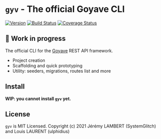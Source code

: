 # `gyv` - The official Goyave CLI

[![Version](https://img.shields.io/github/v/release/go-goyave/gyv?include_prereleases)](https://github.com/go-goyave/gyv/releases)
[![Build Status](https://github.com/go-goyave/gyv/workflows/Test/badge.svg)](https://github.com/go-goyave/gyv/actions)
[![Coverage Status](https://coveralls.io/repos/github/go-goyave/gyv/badge.svg)](https://coveralls.io/github/go-goyave/gyv)

## 🚧 Work in progress

The official CLI for the [Goyave](https://github.com/go-goyave/goyave) REST API framework.

- Project creation
- Scaffolding and quick prototyping
- Utility: seeders, migrations, routes list and more

## Install

**WIP: you cannot install `gyv` yet.**

## License

`gyv` is MIT Licensed. Copyright (c) 2021 Jérémy LAMBERT (SystemGlitch) and Louis LAURENT (ulphidius)